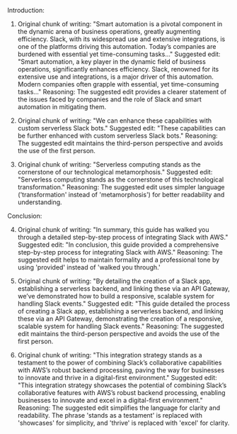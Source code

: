 Introduction:

1. Original chunk of writing: "Smart automation is a pivotal component in the dynamic arena of business operations, greatly augmenting efficiency. Slack, with its widespread use and extensive integrations, is one of the platforms driving this automation. Today’s companies are burdened with essential yet time-consuming tasks..."
   Suggested edit: "Smart automation, a key player in the dynamic field of business operations, significantly enhances efficiency. Slack, renowned for its extensive use and integrations, is a major driver of this automation. Modern companies often grapple with essential, yet time-consuming tasks..."
   Reasoning: The suggested edit provides a clearer statement of the issues faced by companies and the role of Slack and smart automation in mitigating them.

2. Original chunk of writing: "We can enhance these capabilities with custom serverless Slack bots."
   Suggested edit: "These capabilities can be further enhanced with custom serverless Slack bots."
   Reasoning: The suggested edit maintains the third-person perspective and avoids the use of the first person. 

3. Original chunk of writing: "Serverless computing stands as the cornerstone of our technological metamorphosis."
   Suggested edit: "Serverless computing stands as the cornerstone of this technological transformation."
   Reasoning: The suggested edit uses simpler language ('transformation' instead of 'metamorphosis') for better readability and understanding.

Conclusion:

4. Original chunk of writing: "In summary, this guide has walked you through a detailed step-by-step process of integrating Slack with AWS."
   Suggested edit: "In conclusion, this guide provided a comprehensive step-by-step process for integrating Slack with AWS."
   Reasoning: The suggested edit helps to maintain formality and a professional tone by using 'provided' instead of 'walked you through.'

5. Original chunk of writing: "By detailing the creation of a Slack app, establishing a serverless backend, and linking these via an API Gateway, we’ve demonstrated how to build a responsive, scalable system for handling Slack events."
   Suggested edit: "This guide detailed the process of creating a Slack app, establishing a serverless backend, and linking these via an API Gateway, demonstrating the creation of a responsive, scalable system for handling Slack events."
   Reasoning: The suggested edit maintains the third-person perspective and avoids the use of the first person. 

6. Original chunk of writing: "This integration strategy stands as a testament to the power of combining Slack’s collaborative capabilities with AWS’s robust backend processing, paving the way for businesses to innovate and thrive in a digital-first environment."
   Suggested edit: "This integration strategy showcases the potential of combining Slack’s collaborative features with AWS’s robust backend processing, enabling businesses to innovate and excel in a digital-first environment."
   Reasoning: The suggested edit simplifies the language for clarity and readability. The phrase 'stands as a testament' is replaced with 'showcases' for simplicity, and 'thrive' is replaced with 'excel' for clarity.